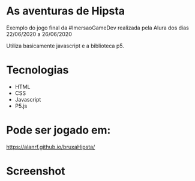 # As aventuras de Hipsta
Exemplo do jogo final da #ImersaoGameDev realizada pela Alura dos dias 22/06/2020 a 26/06/2020

Utiliza basicamente javascript e a biblioteca p5.

# Tecnologias
* HTML
* CSS
* Javascript
* P5.js


# Pode ser jogado em:
https://alanrf.github.io/bruxaHipsta/


# Screenshot 
